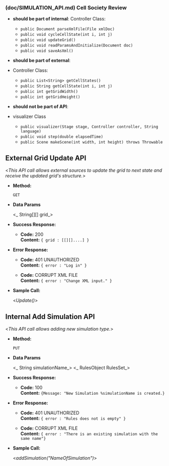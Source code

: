 ### (doc/SIMULATION_API.md) Cell Society Review

* **should be part of internal**: 
Controller Class:
    * ```public Document parseXmlFile(File xmlDoc) ```
    * ```public void cycleCellState(int i, int j) ```
    * ```public void updateGrid() ```
    * ```public void readParamsAndInitialize(Document doc) ```
    * ```public void saveAsXml() ```


* **should be part of external**: 
* Controller Class:
    * ```public List<String> getCellStates()```
    * ```public String getCellState(int i, int j)``` 
    * ```public int getGridWidth() ```
    * ```public int getGridHeight() ```
    

* **should not be part of API**: 
* visualizer Class
    *  ```public visualizer(Stage stage, Controller controller, String language) ```
    * ```public void step(double elapsedTime) ```
    * ```public Scene makeScene(int width, int height) throws Throwable ```




**External Grid Update API**
----
  <_This API call allows external sources to update the grid to next state and receive the updated grid's structure._>


* **Method:**
  
  `GET`
  
* **Data Params**

  <_ String[][] grid_>

* **Success Response:**
  
  * **Code:** 200 <br />
    **Content:** `{ grid : [[][]....] }`
 
* **Error Response:**

  * **Code:** 401 UNAUTHORIZED <br />
    **Content:** `{ error : "Log in" }`
   
   
   * **Code:** CORRUPT XML FILE <br />
      **Content:** `{ error : "Change XML input." }`


* **Sample Call:**

  <_Update()_> 
  
  
**Internal Add Simulation API**
----
  <_This API call allows adding new simulation type._>


* **Method:**
  
   `PUT`
  
* **Data Params**

  <_ String simulationName_>
  <_ RulesObject RulesSet_>

* **Success Response:**
  
  * **Code:** 100 <br />
    **Content:** `{Message: "New Simulation %simulationName is created.}`
 
* **Error Response:**

  * **Code:** 401 UNAUTHORIZED <br />
    **Content:** `{ error : "Rules does not is empty" }`
   
   
   * **Code:** CORRUPT XML FILE <br />
      **Content:** `{ error : "There is an existing simulation with the same name"}`


* **Sample Call:**

  <_addSimulation("NameOfSimulation")_> 
